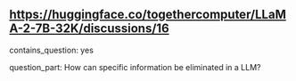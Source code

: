 ## https://huggingface.co/togethercomputer/LLaMA-2-7B-32K/discussions/16

contains_question: yes

question_part: How can specific information be eliminated in a LLM?